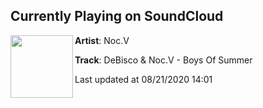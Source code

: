 ## Currently Playing on SoundCloud

[<img align="left" width="100" src="https://i1.sndcdn.com/artworks-uUUosYaKWSegSZPO-7ryDgA-t50x50.jpg">](https://soundcloud.com/nocv/boys-of-summer)

**Artist**: Noc.V 

**Track**: DeBisco & Noc.V - Boys Of Summer

Last updated at 08/21/2020 14:01
